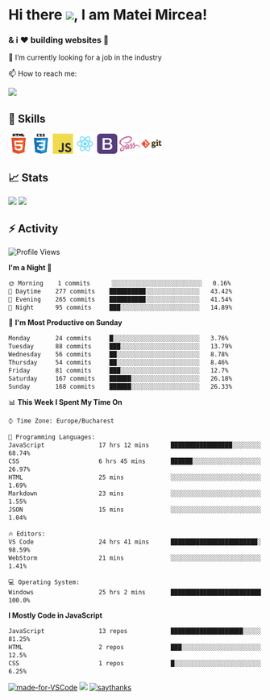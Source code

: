 # Hi there <img src="https://raw.githubusercontent.com/MartinHeinz/MartinHeinz/master/wave.gif" width="30px">, I am Matei Mircea!
### & i ❤️ building websites 🙌

🔭 I’m currently looking for a job in the industry

📫 How to reach me:

<a href="https://www.linkedin.com/in/matei-m-82633047/">
  <img src="https://img.shields.io/badge/--linkedin?label=LinkedIn&logo=LinkedIn&style=social" />
<a>
 
 
## 🚀 Skills 
<div display="inline">
<img alt="HTML5" width="40px" src="https://raw.githubusercontent.com/github/explore/80688e429a7d4ef2fca1e82350fe8e3517d3494d/topics/html/html.png" />
<img alt="CSS3" width="40px" src="https://raw.githubusercontent.com/github/explore/80688e429a7d4ef2fca1e82350fe8e3517d3494d/topics/css/css.png" />
<img alt="JavaScript" width="40px" src="https://raw.githubusercontent.com/github/explore/80688e429a7d4ef2fca1e82350fe8e3517d3494d/topics/javascript/javascript.png" />
<img alt="React" width="40px" src="https://raw.githubusercontent.com/github/explore/80688e429a7d4ef2fca1e82350fe8e3517d3494d/topics/react/react.png" />
<img alt="bootstrap" width="40px" src="https://raw.githubusercontent.com/github/explore/78df643247d429f6cc873026c0622819ad797942/topics/bootstrap/bootstrap.png" />
<img alt="Sass" width="40px" src="https://raw.githubusercontent.com/github/explore/80688e429a7d4ef2fca1e82350fe8e3517d3494d/topics/sass/sass.png" />
<img alt="Git" width="40px" src="https://raw.githubusercontent.com/github/explore/80688e429a7d4ef2fca1e82350fe8e3517d3494d/topics/git/git.png" />
<div>


## 📈 Stats 
<div display="inline">
<img src="https://github-readme-stats.vercel.app/api/top-langs/?username=Matei87&theme=radical&show_icons=true" />
<img src="https://github-readme-stats.vercel.app/api?username=Matei87&theme=radical&show_icons=true" />
<div>


## :zap: Activity
<!--START_SECTION:waka-->
![Profile Views](http://img.shields.io/badge/Profile%20Views-1088-blue)

**I'm a Night 🦉** 

```text
🌞 Morning    1 commits      ░░░░░░░░░░░░░░░░░░░░░░░░░   0.16% 
🌆 Daytime    277 commits    ██████████░░░░░░░░░░░░░░░   43.42% 
🌃 Evening    265 commits    ██████████░░░░░░░░░░░░░░░   41.54% 
🌙 Night      95 commits     ███░░░░░░░░░░░░░░░░░░░░░░   14.89%

```
📅 **I'm Most Productive on Sunday** 

```text
Monday       24 commits     █░░░░░░░░░░░░░░░░░░░░░░░░   3.76% 
Tuesday      88 commits     ███░░░░░░░░░░░░░░░░░░░░░░   13.79% 
Wednesday    56 commits     ██░░░░░░░░░░░░░░░░░░░░░░░   8.78% 
Thursday     54 commits     ██░░░░░░░░░░░░░░░░░░░░░░░   8.46% 
Friday       81 commits     ███░░░░░░░░░░░░░░░░░░░░░░   12.7% 
Saturday     167 commits    ██████░░░░░░░░░░░░░░░░░░░   26.18% 
Sunday       168 commits    ██████░░░░░░░░░░░░░░░░░░░   26.33%

```


📊 **This Week I Spent My Time On** 

```text
⌚︎ Time Zone: Europe/Bucharest

💬 Programming Languages: 
JavaScript               17 hrs 12 mins      █████████████████░░░░░░░░   68.74% 
CSS                      6 hrs 45 mins       ██████░░░░░░░░░░░░░░░░░░░   26.97% 
HTML                     25 mins             ░░░░░░░░░░░░░░░░░░░░░░░░░   1.69% 
Markdown                 23 mins             ░░░░░░░░░░░░░░░░░░░░░░░░░   1.55% 
JSON                     15 mins             ░░░░░░░░░░░░░░░░░░░░░░░░░   1.04%

🔥 Editors: 
VS Code                  24 hrs 41 mins      ████████████████████████░   98.59% 
WebStorm                 21 mins             ░░░░░░░░░░░░░░░░░░░░░░░░░   1.41%

💻 Operating System: 
Windows                  25 hrs 2 mins       █████████████████████████   100.0%

```

**I Mostly Code in JavaScript** 

```text
JavaScript               13 repos            ████████████████████░░░░░   81.25% 
HTML                     2 repos             ███░░░░░░░░░░░░░░░░░░░░░░   12.5% 
CSS                      1 repos             █░░░░░░░░░░░░░░░░░░░░░░░░   6.25%

```



<!--END_SECTION:waka-->
  
  
  

[![made-for-VSCode](https://img.shields.io/badge/Made%20for-VSCode-1f425f.svg)](https://code.visualstudio.com/)
<img src="https://img.shields.io/badge/MADE%20WITH%20%E2%9D%A4%EF%B8%8F%20IN-ROMANIA-%23CD0000?style=for-the-badge" />
[![saythanks](https://img.shields.io/badge/say-thanks-ff69b4.svg)](https://saythanks.io/to/kennethreitz)
